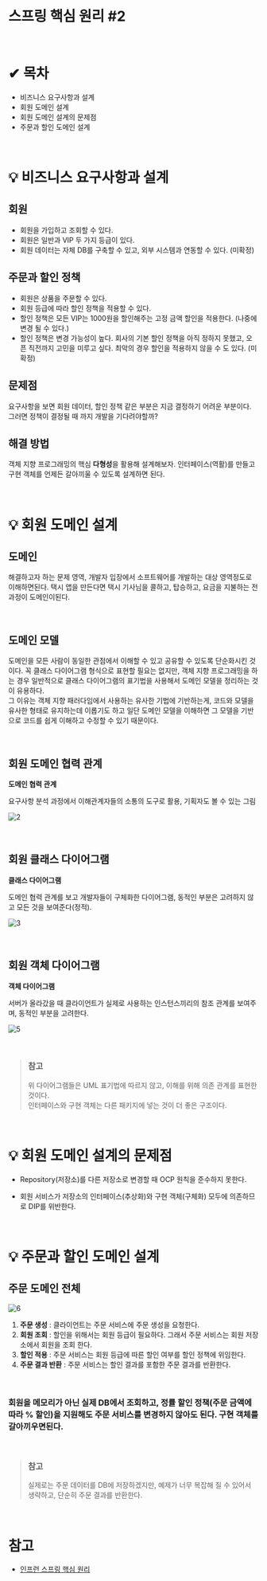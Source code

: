 # 스프링 핵심 원리 #2  

<br/>

# ✔ 목차
* 비즈니스 요구사항과 설계
* 회원 도메인 설계
* 회원 도메인 설계의 문제점
* 주문과 할인 도메인 설계
  
<br/>

# 💡 비즈니스 요구사항과 설계

## **회원**

* 회원을 가입하고 조회할 수 있다.
* 회원은 일반과 VIP 두 가지 등급이 있다.
* 회원 데이터는 자체 DB를 구축할 수 있고, 외부 시스템과 연동할 수 있다. (미확정)

## **주문과 할인 정책**

* 회원은 상품을 주문할 수 있다.
* 회원 등급에 따라 할인 정책을 적용할 수 있다.
* 할인 정책은 모든 VIP는 1000원을 할인해주는 고정 금액 할인을 적용한다. (나중에 변경 될 수 있다.)
* 할인 정책은 변경 가능성이 높다. 회사의 기본 할인 정책을 아직 정하지 못했고, 오픈 직전까지 고민을 미루고 싶다. 최악의 경우 할인을 적용하지 않을 수 도 있다. (미확정)

## **문제점**

요구사항을 보면 회원 데이터, 할인 정책 같은 부분은 지금 결정하기 어려운 부분이다. 그러면 정책이 결정될 때 까지 개발을 기다려야할까?

## **해결 방법**

객체 지향 프로그래밍의 핵심 **다형성**을 활용해 설계해보자. 인터페이스(역활)를 만들고 구현 객체를 언제든 갈아끼울 수 있도록 설계하면 된다.

<br/>

# 💡 회원 도메인 설계

## **도메인**

해결하고자 하는 문제 영역, 개발자 입장에서 소프트웨어를 개발하는 대상 영역정도로 이해하면된다. 택시 앱을 만든다면 택시 기사님을 콜하고, 탑승하고, 요금을 지불하는 전 과정이 도메인이된다.

<br/>

## **도메인 모델**

도메인을 모든 사람이 동일한 관점에서 이해할 수 있고 공유할 수 있도록 단순화시킨 것이다. 꼭 클래스 다이어그램 형식으로 표현할 필요는 없지만, 객체 지향 프로그래밍을 하는 경우 일반적으로 클래스 다이어그램의 표기법을 사용해서 도메인 모델을 정리하는 것이 유용하다.  
그 이유는 객체 지향 패러다임에서 사용하는 유사한 기법에 기반하는게, 코드와 모델을 유사한 형태로 유지하는데 이롭기도 하고 일단 도메인 모델을 이해하면 그 모델을 기반으로 코드를 쉽게 이해하고 수정할 수 있기 때문이다.

<br/>

## **회원 도메인 협력 관계**

**도메인 협력 관계**  

요구사항 분석 과정에서 이해관계자들의 소통의 도구로 활용, 기획자도 볼 수 있는 그림

![2](https://user-images.githubusercontent.com/55661631/106770581-797d4800-6681-11eb-8b6c-b34af23dfb4a.PNG)


<br/>

## **회원 클래스 다이어그램**

**클래스 다이어그램**  

도메인 협력 관계를 보고 개발자들이 구체화한 다이어그램, 동적인 부분은 고려하지 않고 모든 것을 보여준다(정적).

![3](https://user-images.githubusercontent.com/55661631/106770856-b8130280-6681-11eb-8605-5129dde7a4a7.PNG)


<br/>

## **회원 객체 다이어그램**

**객체 다이어그램**  

서버가 올라갔을 때 클라이언트가 실제로 사용하는 인스턴스끼리의 참조 관계를 보여주며, 동적인 부분을 고려한다.

![5](https://user-images.githubusercontent.com/55661631/106771161-06280600-6682-11eb-9fd6-0a6f0cb0f642.PNG)
  
<br/>

> ### **참고** 
> 위 다이어그램들은 UML 표기법에 따르지 않고, 이해를 위해 의존 관계를 표현한 것이다.  
> 인터페이스와 구현 객체는 다른 패키지에 넣는 것이 더 좋은 구조이다.

<br/>

# 💡 회원 도메인 설계의 문제점

* Repository(저장소)를 다른 저장소로 변경할 때 OCP 원칙을 준수하지 못한다.

* 회원 서비스가 저장소의 인터페이스(추상화)와 구현 객체(구체화) 모두에 의존하므로 DIP를 위반한다.

<br/>

# 💡 주문과 할인 도메인 설계

## **주문 도메인 전체**

![6](https://user-images.githubusercontent.com/55661631/106773441-6455e880-6684-11eb-904b-6a6ffd1ffbbf.png)

1. **주문 생성** : 클라이언트는 주문 서비스에 주문 생성을 요청한다.
2. **회원 조회** : 할인을 위해서는 회원 등급이 필요하다. 그래서 주문 서비스는 회원 저장소에서 회원을 조회
한다.
3. **할인 적용** : 주문 서비스는 회원 등급에 따른 할인 여부를 할인 정책에 위임한다.
4. **주문 결과 반환** : 주문 서비스는 할인 결과를 포함한 주문 결과를 반환한다.

<br/>

### **회원을 메모리가 아닌 실제 DB에서 조회하고, 정률 할인 정책(주문 금액에 따라 % 할인)을 지원해도 주문 서비스를 변경하지 않아도 된다. 구현 객체를 갈아끼우면된다.**

<br/>

> ### **참고**  
> 실제로는 주문 데이터를 DB에 저장하겠지만, 예제가 너무 복잡해 질 수 있어서 생략하고, 단순히 주문 결과를 반환한다.

<br/>

# 참고

* [인프런 스프링 핵심 원리](https://www.inflearn.com/)
